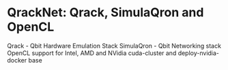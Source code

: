 # QrackNet: Qrack, SimulaQron and OpenCL

Qrack - Qbit Hardware Emulation Stack
SimulaQron - Qbit Networking stack 
OpenCL support for Intel, AMD and NVidia 
cuda-cluster and deploy-nvidia-docker base
